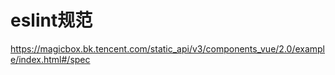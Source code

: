 # eslint规范

https://magicbox.bk.tencent.com/static_api/v3/components_vue/2.0/example/index.html#/spec